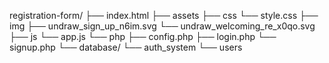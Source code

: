 registration-form/
├── index.html
├── assets
    ├── css
        └── style.css
    ├── img
        ├── undraw_sign_up_n6im.svg
        └── undraw_welcoming_re_x0qo.svg
    ├── js
        └── app.js
    └── php
        ├── config.php
        ├── login.php
        └── signup.php
└── database/
    └── auth_system
        └── users

